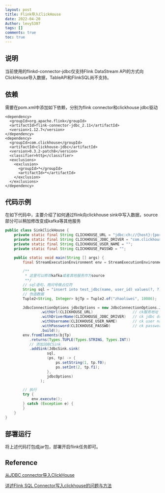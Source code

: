 ```yaml
---
layout: post
title: Flink导入ClickHouse
date: 2022-04-20
Author: levy5307
tags: []
comments: true
toc: true
---
```


## 说明

当前使用的flinkd-connector-jdbc仅支持Flink DataStream API的方式向ClickHouse导入数据，TableAPI和FlinkSQL尚不支持。

## 依赖

需要在pom.xml中添加如下依赖，分别为flink connector和clickhouse jdbc驱动

```
<dependency>
  <groupId>org.apache.flink</groupId>
  <artifactId>flink-connector-jdbc_2.11</artifactId>
  <version>1.12.7</version>
</dependency>
<dependency>
  <groupId>com.clickhouse</groupId>
  <artifactId>clickhouse-jdbc</artifactId>
  <version>0.3.2-patch8</version>
  <classifier>http</classifier>
  <exclusions>
    <exclusion>
      <groupId>*</groupId>
      <artifactId>*</artifactId>
    </exclusion>
  </exclusions>
</dependency>
```

## 代码示例

在如下代码中，主要介绍了如何通过flink向clickhouse sink中写入数据，source部分可以稍加修改变成kafka等其他服务

```Java
public class SinkClickHouse {
    private static final String CLICKHOUSE_URL = "jdbc:ch://{host}:{port}/{database}";
    private static final String CLICKHOUSE_JDBC_DRIVER = "com.clickhouse.jdbc.ClickHouseDriver";
    private static final String CLICKHOUSE_USER_NAME = "";
    private static final String CLICKHOUSE_PASSWD = "";

    public static void main(String [] args) {
        final StreamExecutionEnvironment env = StreamExecutionEnvironment.getExecutionEnvironment();

        /**
         * 这里可以修改kafka或者其他服务作为source
         **/
        // sql语句，用问号做占位符
        String sql = "insert into test_jdbc(name, user_id) values(?, ?)";
        // 伪造数据
        Tuple2<String, Integer> bjTp = Tuple2.of("zhaoliwei", 10086);

        JdbcConnectionOptions jdbcOptions = new JdbcConnectionOptions.JdbcConnectionOptionsBuilder()
                .withUrl(CLICKHOUSE_URL)                  // ck服务地址
                .withDriverName(CLICKHOUSE_JDBC_DRIVER)   // ck jdbc driver
                .withUsername(CLICKHOUSE_USER_NAME)       // ck user name
                .withPassword(CLICKHOUSE_PASSWD)          // ck password
                .build();
        env.fromElements(bjTp)
           .returns(Types.TUPLE(Types.STRING, Types.INT))
           // 添加JDBCSink
           .addSink(JdbcSink.sink(
                   sql,
                   (ps, tp) -> {
                       ps.setString(1, tp.f0);
                       ps.setInt(2, tp.f1);
                   },
                   jdbcOptions)
                );

        // 执行
        try {
            env.execute();
        } catch (Exception e) {
        }
    }
}
```

## 部署运行

将上述代码打包成jar包，部署开启flink任务即可。

## Reference

[从JDBC connector导入ClickHouse](https://help.aliyun.com/document_detail/175749.html)

[详述Flink SQL Connector写入clickhouse的问题与方法](https://blog.csdn.net/weixin_44056920/article/details/116457512)

